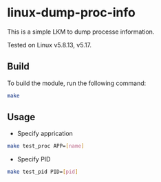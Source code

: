 # linux-dump-proc-info

This is a simple LKM to dump processe information.

Tested on Linux v5.8.13, v5.17.

## Build

To build the module, run the following command:

```sh
make
```

## Usage

- Specify apprication

```sh
make test_proc APP=[name]
```

- Specify PID

```sh
make test_pid PID=[pid]
```

